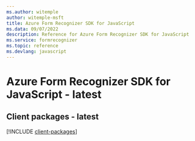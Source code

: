 ```yaml
---
ms.author: witemple
author: witemple-msft
title: Azure Form Recognizer SDK for JavaScript
ms.data: 09/07/2022
description: Reference for Azure Form Recognizer SDK for JavaScript
ms.service: formrecognizer
ms.topic: reference
ms.devlang: javascript
---
```

# Azure Form Recognizer SDK for JavaScript - latest

## Client packages - latest
[!INCLUDE [client-packages](form-recognizer-client-index.md)]
